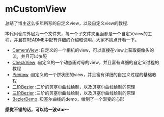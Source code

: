# mCustomView
总结了博主这么多年所写的自定义view，以及自定义view的教程.



本代码仓库外层为一个文件夹，每一个子文件夹里面都是一个自定义view的工程，并且在README中配有详细的介绍和说明，大家不妨点开看一下。



- [CameraView](/CameraView) :自定义的一个相机的view，可以直接在view上获取摄像头的流，并且可以快照
- [CheckView](/CheckView) :自定义的一个动态画对号的view，并且富有详细的自定义过程的教程
- [PieView](/PieView) :自定义的一个饼状图的view，并且富有详细的自定义过程的基础教程
- [二阶Bezier](/Bezier) :二阶的贝塞尔曲线绘制，以及贝塞尔曲线绘制的原理
- [三阶Bezier](/Bezier3) :三阶的贝塞尔曲线绘制，以及贝塞尔曲线绘制的原理
- [BezierDemo](/BezierDemo) :贝塞尔曲线的demo，绘制了一个渐变的心形


**感觉不错的话，可以给一波star～**

